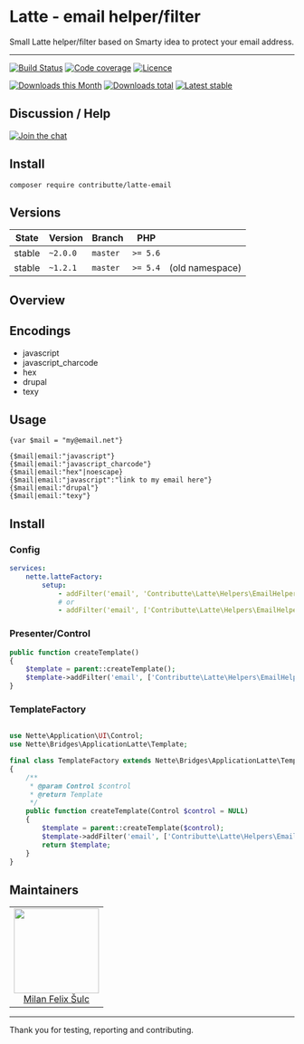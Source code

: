 # Latte - email helper/filter
  
Small Latte helper/filter based on Smarty idea to protect your email address.

-----

[![Build Status](https://img.shields.io/travis/contributte/latte-email.svg?style=flat-square)](https://travis-ci.org/contributte/latte-email)
[![Code coverage](https://img.shields.io/coveralls/contributte/latte-email.svg?style=flat-square)](https://coveralls.io/r/contributte/latte-email)
[![Licence](https://img.shields.io/packagist/l/contributte/latte-email.svg?style=flat-square)](https://packagist.org/packages/contributte/latte-email)

[![Downloads this Month](https://img.shields.io/packagist/dm/contributte/latte-email.svg?style=flat-square)](https://packagist.org/packages/contributte/latte-email)
[![Downloads total](https://img.shields.io/packagist/dt/contributte/latte-email.svg?style=flat-square)](https://packagist.org/packages/contributte/latte-email)
[![Latest stable](https://img.shields.io/packagist/v/contributte/latte-email.svg?style=flat-square)](https://packagist.org/packages/contributte/latte-email)

## Discussion / Help

[![Join the chat](https://img.shields.io/gitter/room/contributte/contributte.svg?style=flat-square)](http://bit.ly/ctteg)

## Install

```
composer require contributte/latte-email
```

## Versions

| State       | Version  | Branch   | PHP      | |
|-------------|----------|----------|----------|-|
| stable      | `~2.0.0` | `master` | `>= 5.6` ||
| stable      | `~1.2.1` | `master` | `>= 5.4` |(old namespace)|

## Overview

## Encodings

* javascript
* javascript_charcode
* hex
* drupal
* texy

## Usage

```smarty
{var $mail = "my@email.net"}

{$mail|email:"javascript"}
{$mail|email:"javascript_charcode"}
{$mail|email:"hex"|noescape}
{$mail|email:"javascript":"link to my email here"}
{$mail|email:"drupal"}
{$mail|email:"texy"}
```

## Install

### Config

```yaml
services:
    nette.latteFactory:
        setup:
            - addFilter('email', 'Contributte\Latte\Helpers\EmailHelper::mailto')
            # or
            - addFilter('email', ['Contributte\Latte\Helpers\EmailHelper', 'mailto'])
```

### Presenter/Control

```php
public function createTemplate() 
{
    $template = parent::createTemplate();
    $template->addFilter('email', ['Contributte\Latte\Helpers\EmailHelper', 'mailto']);
}
```

### TemplateFactory

```php

use Nette\Application\UI\Control;
use Nette\Bridges\ApplicationLatte\Template;

final class TemplateFactory extends Nette\Bridges\ApplicationLatte\TemplateFactory
{
    /**
     * @param Control $control
     * @return Template
     */
    public function createTemplate(Control $control = NULL)
    {
        $template = parent::createTemplate($control);
        $template->addFilter('email', ['Contributte\Latte\Helpers\EmailHelper', 'mailto']);
        return $template;
    }
}
```

## Maintainers

<table>
  <tbody>
    <tr>
      <td align="center">
        <a href="https://github.com/f3l1x">
            <img width="150" height="150" src="https://avatars2.githubusercontent.com/u/538058?v=3&s=150">
        </a>
        </br>
        <a href="https://github.com/f3l1x">Milan Felix Šulc</a>
      </td>
    </tr>
  <tbody>
</table>

-----

Thank you for testing, reporting and contributing.
